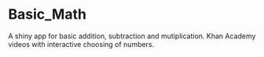 # Basic_Math
A shiny app for basic addition, subtraction and mutiplication.
Khan Academy videos with interactive choosing of numbers.



